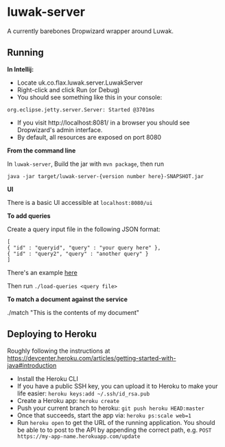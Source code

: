# luwak-server

A currently barebones Dropwizard wrapper around Luwak.

## Running

**In Intellij:**
- Locate uk.co.flax.luwak.server.LuwakServer
- Right-click and click Run (or Debug)
- You should see something like this in your console:

`org.eclipse.jetty.server.Server: Started @3701ms`

- If you visit http://localhost:8081/ in a browser you should see
 Dropwizard's admin interface.
- By default, all resources are exposed on port 8080

**From the command line**

In `luwak-server`, Build the jar with `mvn package`, then run

    java -jar target/luwak-server-{version number here}-SNAPSHOT.jar

**UI**

There is a basic UI accessible at `localhost:8080/ui`

**To add queries**

Create a query input file in the following JSON format:
```
[
{ "id" : "queryid", "query" : "your query here" },
{ "id" : "query2", "query" : "another query" }
]
```
There's an example [here](src/test/resources/queries.json)

Then run ```./load-queries <query file>```

**To match a document against the service**

./match "This is the contents of my document"

## Deploying to Heroku
Roughly following the instructions at https://devcenter.heroku.com/articles/getting-started-with-java#introduction
* Install the Heroku CLI
* If you have a public SSH key, you can upload it to Heroku
  to make your life easier: `heroku keys:add ~/.ssh/id_rsa.pub`
* Create a Heroku app: `heroku create`
* Push your current branch to heroku: `git push heroku HEAD:master`
* Once that succeeds, start the app via: `heroku ps:scale web=1`
* Run `heroku open` to get the URL of the running application. You should be able to
  to post to the API by appending the correct path, e.g.
  `POST https://my-app-name.herokuapp.com/update`